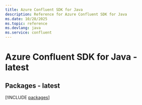 ```yaml
---
title: Azure Confluent SDK for Java
description: Reference for Azure Confluent SDK for Java
ms.date: 10/28/2025
ms.topic: reference
ms.devlang: java
ms.service: confluent
---
```

# Azure Confluent SDK for Java - latest
## Packages - latest
[!INCLUDE [packages](confluent-index.md)]